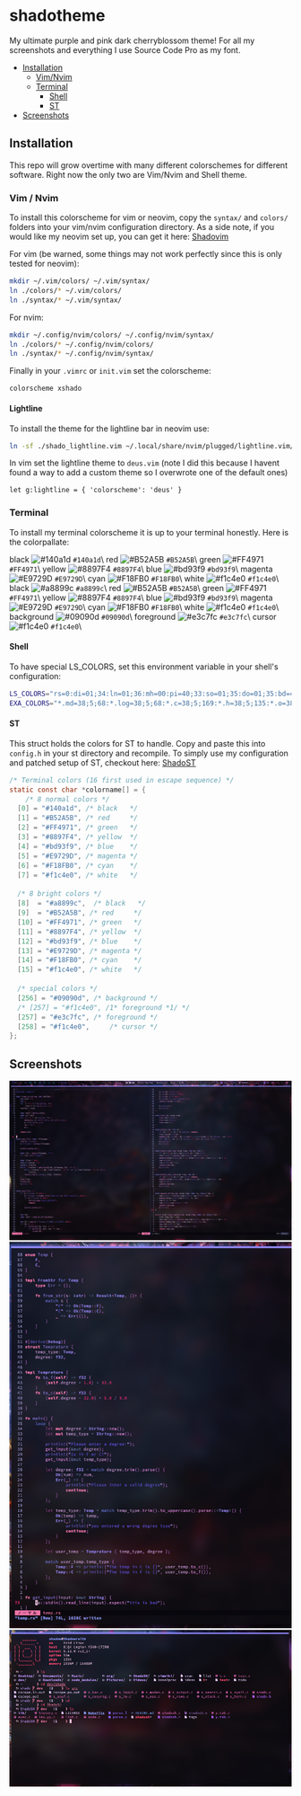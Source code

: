 # shadotheme

My ultimate purple and pink dark cherryblossom theme!
For all my screenshots and everything I use Source Code Pro as my font.

* [Installation](#Installation)
  * [Vim/Nvim](#Vim--Nvim)
  * [Terminal](#Terminal)
    * [Shell](#Shell)
    * [ST](#ST)
* [Screenshots](#Screenshots)

## Installation

This repo will grow overtime with many different colorschemes for different
software. Right now the only two are Vim/Nvim and Shell theme.

### Vim / Nvim

To install this colorscheme for vim or neovim, copy the `syntax/` and `colors/`
folders into your vim/nvim configuration directory.
As a side note, if you would like my neovim set up, you can get it here:
[Shadovim](https://github.com/Shadorain/shadovim)

For vim (be warned, some things may not work perfectly since this is only tested
for neovim):

```bash
mkdir ~/.vim/colors/ ~/.vim/syntax/
ln ./colors/* ~/.vim/colors/
ln ./syntax/* ~/.vim/syntax/
```

For nvim:

```bash
mkdir ~/.config/nvim/colors/ ~/.config/nvim/syntax/
ln ./colors/* ~/.config/nvim/colors/
ln ./syntax/* ~/.config/nvim/syntax/
```

Finally in your `.vimrc` or `init.vim` set the colorscheme:

```vim
colorscheme xshado
```

#### Lightline

To install the theme for the lightline bar in neovim use:

```bash
ln -sf ./shado_lightline.vim ~/.local/share/nvim/plugged/lightline.vim/autoload/lightline/colorscheme/deus.vim
```

In vim set the lightline theme to `deus.vim` (note I did this because I havent found
a way to add a custom theme so I overwrote one of the default ones)

```vim
let g:lightline = { 'colorscheme': 'deus' }
```

### Terminal

To install my terminal colorscheme it is up to your terminal honestly.
Here is the colorpallate:

black       ![#140a1d](https://via.placeholder.com/15/140a1d/000000?text=+) `#140a1d`\\
red         ![#B52A5B](https://via.placeholder.com/15/B52A5B/000000?text=+) `#B52A5B`\\
green       ![#FF4971](https://via.placeholder.com/15/FF4971/000000?text=+) `#FF4971`\\
yellow      ![#8897F4](https://via.placeholder.com/15/8897F4/000000?text=+) `#8897F4`\\
blue        ![#bd93f9](https://via.placeholder.com/15/bd93f9/000000?text=+) `#bd93f9`\\
magenta     ![#E9729D](https://via.placeholder.com/15/E9729D/000000?text=+) `#E9729D`\\
cyan        ![#F18FB0](https://via.placeholder.com/15/F18FB0/000000?text=+) `#F18FB0`\\
white       ![#f1c4e0](https://via.placeholder.com/15/f1c4e0/000000?text=+) `#f1c4e0`\\
black       ![#a8899c](https://via.placeholder.com/15/a8899c/000000?text=+) `#a8899c`\\
red         ![#B52A5B](https://via.placeholder.com/15/B52A5B/000000?text=+) `#B52A5B`\\
green       ![#FF4971](https://via.placeholder.com/15/FF4971/000000?text=+) `#FF4971`\\
yellow      ![#8897F4](https://via.placeholder.com/15/8897F4/000000?text=+) `#8897F4`\\
blue        ![#bd93f9](https://via.placeholder.com/15/bd93f9/000000?text=+) `#bd93f9`\\
magenta     ![#E9729D](https://via.placeholder.com/15/E9729D/000000?text=+) `#E9729D`\\
cyan        ![#F18FB0](https://via.placeholder.com/15/F18FB0/000000?text=+) `#F18FB0`\\
white       ![#f1c4e0](https://via.placeholder.com/15/f1c4e0/000000?text=+) `#f1c4e0`\\
background  ![#09090d](https://via.placeholder.com/15/09090d/000000?text=+) `#09090d`\\
foreground  ![#e3c7fc](https://via.placeholder.com/15/e3c7fc/000000?text=+) `#e3c7fc`\\
cursor      ![#f1c4e0](https://via.placeholder.com/15/f1c4e0/000000?text=+) `#f1c4e0`\\

#### Shell

To have special LS_COLORS, set this environment variable in your shell's
configuration:

```bash
LS_COLORS="rs=0:di=01;34:ln=01;36:mh=00:pi=40;33:so=01;35:do=01;35:bd=40;33;01:cd=40;33;01:or=40;31;01:mi=00:su=37;41:sg=30;43:ca=30;41:tw=30;42:ow=34;42:st=37;44:ex=01;32:*.md=38;5;68:*.log=38;5;68:*.c=38;5;169:*.h=38;5;135:*.o=38;5;97:*.y=38;5;99:*.l=38;5;99:*.sh=38;5;104"
EXA_COLORS="*.md=38;5;68:*.log=38;5;68:*.c=38;5;169:*.h=38;5;135:*.o=38;5;97:*.y=38;5;99:*.l=38;5;99:*.sh=38;5;104"
```

#### ST

This struct holds the colors for ST to handle. Copy and paste this
into `config.h` in your st directory and recompile.
To simply use my configuration and patched setup of ST, checkout here:
[ShadoST](https://github.com/Shadorain/shadoST)

```c
/* Terminal colors (16 first used in escape sequence) */
static const char *colorname[] = {
    /* 8 normal colors */
  [0] = "#140a1d", /* black   */
  [1] = "#B52A5B", /* red     */
  [2] = "#FF4971", /* green   */
  [3] = "#8897F4", /* yellow  */
  [4] = "#bd93f9", /* blue    */
  [5] = "#E9729D", /* magenta */
  [6] = "#F18FB0", /* cyan    */
  [7] = "#f1c4e0", /* white   */

  /* 8 bright colors */
  [8]  = "#a8899c",  /* black   */
  [9]  = "#B52A5B", /* red     */
  [10] = "#FF4971", /* green   */
  [11] = "#8897F4", /* yellow  */
  [12] = "#bd93f9", /* blue    */
  [13] = "#E9729D", /* magenta */
  [14] = "#F18FB0", /* cyan    */
  [15] = "#f1c4e0", /* white   */

  /* special colors */
  [256] = "#09090d", /* background */
  /* [257] = "#f1c4e0", /1* foreground *1/ */
  [257] = "#e3c7fc", /* foreground */
  [258] = "#f1c4e0",     /* cursor */
};
```

## Screenshots

![C Language](screenshots/clang.png)
![Rust Language](screenshots/rust.png)
![Shell Image](screenshots/shell.png)
